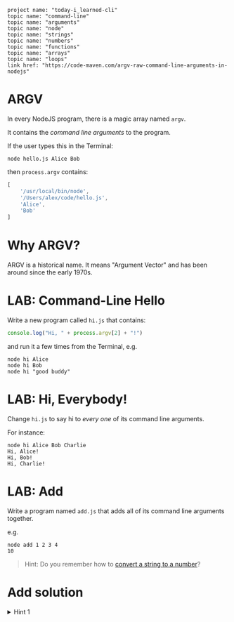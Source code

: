     project name: "today-i_learned-cli"
    topic name: "command-line"
    topic name: "arguments"
    topic name: "node"
    topic name: "strings"
    topic name: "numbers"
    topic name: "functions"
    topic name: "arrays"
    topic name: "loops"
    link href: "https://code-maven.com/argv-raw-command-line-arguments-in-nodejs"

# ARGV

In every NodeJS program, there is a magic array named `argv`. 

It contains the *command line arguments* to the program.

If the user types this in the Terminal:

    node hello.js Alice Bob

then `process.argv` contains:

```javascript
[ 
    '/usr/local/bin/node',
    '/Users/alex/code/hello.js',
    'Alice',
    'Bob'
]
```

# Why ARGV?

ARGV is a historical name. It means "Argument Vector" and has been around since the early 1970s.

# LAB: Command-Line Hello

Write a new program called `hi.js` that contains:

```js
console.log("Hi, " + process.argv[2] + "!")
```

and run it a few times from the Terminal, e.g.

    node hi Alice
    node hi Bob
    node hi "good buddy"

# LAB: Hi, Everybody!

Change `hi.js` to say hi to *every one* of its command line arguments.

For instance:

    node hi Alice Bob Charlie
    Hi, Alice!
    Hi, Bob!
    Hi, Charlie!

# LAB: Add

Write a program named `add.js` that adds all of its command line arguments together.

e.g.

    node add 1 2 3 4
    10

> Hint: Do you remember how to [convert a string to a number](./numbers#anchor/converting-a_string_to_a_number)?

# Add solution

<details>
<summary>Hint 1</summary>
<div>

```js
let numberArray = process.argv.slice(2).map(number => parseInt(number))
```

</div>
</summary>

<details>
<summary>Hint 2</summary>
<div>

```js
let sum = 0
```

</div>
</summary>

<details>
<summary>Solution</summary>
<div>

```js
let numbers = process.argv.slice(2);

function add(array){
    let sum = 0
    let intArray = numbers.map(number => parseInt(number))

    intArray.forEach(int => sum += int)

    return sum
}

console.log(add(numbers))
```

</div>
</summary>
